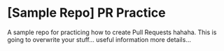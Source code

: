 # [Sample Repo] PR Practice
A sample repo for practicing how to create Pull Requests
hahaha. This is going to overwrite your stuff...
useful information
more details...
